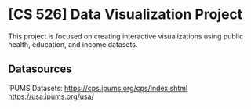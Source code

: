 # [CS 526] Data Visualization Project
This project is focused on creating interactive visualizations using public health, education, and income datasets.

## Datasources
IPUMS Datasets:
https://cps.ipums.org/cps/index.shtml
https://usa.ipums.org/usa/
